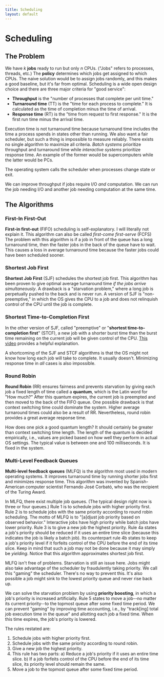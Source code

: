 ```yaml
---
title: Scheduling
layout: default
---
```


# Scheduling

## The Problem

We have *k* **jobs** ready to run but only *n* CPUs. ("Jobs" refers to processes, threads, etc.) The **policy** determines which jobs get assigned to which CPUs. The naive solution would be to assign jobs randomly, and this makes a good baseline, but it's far from optimal. Scheduling is a wide open design choice and there are three major criteria for "good service":

- **Throughput** is the "number of processes that complete per unit time."
- **Turnaround time** (TT) is the "time for each process to complete." It is calculated as the time of completion minus the time of arrival.
- **Response time** (RT) is the "time from request to first response." It is the first run time minus the arrival time.

Execution time is not turnaround time because turnaround time includes the time a process spends in states other than running. We also want a fair scheduler, but such a thing is impossible to measure reliably. There exists no single algorithm to maximize all criteria. *Batch systems* prioritize throughput and turnaround time while *interactive systems* prioritize response time. An example of the former would be supercomputers while the latter would be PCs.

The operating system calls the scheduler when processes change state or exit.

We can improve throughput if jobs require I/O *and* computation. We can run the job needing I/O and another job needing computation at the same time.

## The Algorithms

### First-In First-Out

**First-in first-out** (FIFO) scheduling is self-explanatory. I will literally not explain it. This algorithm can also be called *first-come first-serve* (FCFS) The problem with this algorithm is if a job in front of the queue has a long turnaround time, then the faster jobs in the back of the queue have to wait. This causes a loss in average turnaround time because the faster jobs could have been scheduled sooner.

### Shortest Job First

**Shortest Job First** (SJF) schedules the shortest job first. This algorithm has been proven to give optimal average turnaround time *if the jobs arrive simultaneously*. A drawback is a "starvation problem," where a long job is perpetually pushed to the back and is never run. A version of SJF is "non-preemptive," in which the OS gives the CPU to a job and does not relinquish control of the CPU until the job is complete.

### Shortest Time-to-Completion First

In the other version of SJF, called "preemptive" or "**shortest time-to-completion first**" (STCF), a new job with a shorter burst time than the burst time remaining on the current job will be given control of the CPU. [This video](https://www.youtube.com/watch?v=lnE7Pr99dfo) provides a helpful explanation.

A shortcoming of the SJF and STCF algorithms is that the OS might not know how long each job will take to complete. It usually doesn't. Minimizing response time in *all* cases is also impossible.

### Round Robin

**Round Robin** (RR) ensures fairness and prevents starvation by giving each job a fixed length of time called a **quantum**, which is the Latin word for "How much?" After this quantum expires, the current job is preempted and then moved to the back of the FIFO queue. One possible drawback is that context switching time could dominate the system. Higher average turnaround times could also be a result of RR. Nevertheless, round robin provides a great average response time.

How does one pick a good quantum length? It should certainly be greater than context switching time length. The length of the quantum is decided empirically, i.e., values are picked based on how well they perform in actual OS settings. The typical value is between one and 100 milliseconds. It is fixed in the system.

### Multi-Level Feedback Queues

**Multi-level feedback queues** (MLFQ) is the algorithm most used in modern operating systems. It improves turnaround time by running shorter jobs first and minimizes response time. This algorithm was invented by Spanish-American computer scientist Fernando José Corbató, who was the recipient of the Turing Award.

In MLFQ, there exist multiple job queues. (The typical design right now is three or four queues.) Rule 1 is to schedule jobs with higher priority first. Rule 2 is to schedule jobs with the same priority according to round robin scheduling. The motto of MLFQ is to "[a]djust job priority based on observed behavior." Interactive jobs have high priority while batch jobs have lower priority. Rule 3 is to give a new job the highest priority. Rule 4a states a job's priority should be reduced if it uses an entire time slice (because this indicates the job is likely a batch job). Its counterpart rule 4b states to keep a job's priority level if it forfeits control of the CPU before the end of its time slice. Keep in mind that such a job may not be done because it may simply be *yielding*. Notice that this algorithm approximates shortest job first.

MLFQ isn't free of problems. Starvation is still an issue here. Jobs might also take advantage of the scheduler by fraudulently taking priority. We call this "gaming" the scheduler. There's no way to prevent this. It's also possible a job might sink to the lowest priority queue and never rise back up.

We can solve the starvation problem by using **priority boosting**, in which a job's priority is increased artificially. Rule 5 states to move a job--no matter its current priority--to the topmost queue after some fixed time period. We can prevent "gaming" by improving time accounting, i.e., by "track[ing] total job execution time in the queue" and allotting each job a fixed time. When this time expires, the job's priority is lowered.

The rules restated are:

1. Schedule jobs with higher priority first.
2. Schedule jobs with the same priority according to round robin.
3. Give a new job the highest priority.
4. This rule has two parts:
    a) Reduce a job's priority if it uses an entire time slice.
    b) If a job forfeits control of the CPU before the end of its time slice, its priority level should remain the same.
5. Move a job to the topmost queue after some fixed time period.
